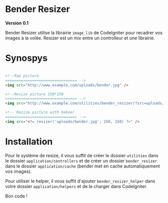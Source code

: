 Bender Resizer
==============

__Version 0.1__


Bender Resizer utilise la librairie `image_lib` de CodeIgniter pour recadrer vos images à la volée. Resizer est un mix entre un controlleur et une librairie.

Synospys 
===


```html

<!--Raw picture
================================ -->
<img src="http://www.example.com/uploads/bender.jpg" />

<!--Resize picture 150*150
================================ -->
<img src="http://www.example.com/utilities/bender_resizer/?src=uploads/bender.jpg?width=150&height=150">

<!-- Resize picture with hekoer
================================ -->
<img src="<?= resizer('uploads/bender.jpg', 150, 150) ?>" />

```

Installation 
===

Pour le système de resize, il vous suffit de créer le dossier `utilities` dans le dossier `application/controllers` et de créer un dossier `bender_resizer` dans le dossier `application/cache` (bender met en cache automatiquement vos images).

Pour utiliser le helper, il vous suffit d'ajouter `bender_resizer_helper` dans votre dossier `application/helpers` et de le charger dans CodeIgniter.

Bon code !
